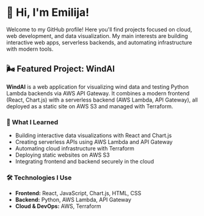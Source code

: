 # 👋 Hi, I'm Emilija!

Welcome to my GitHub profile! Here you'll find projects focused on cloud, web development, and data visualization. My main interests are building interactive web apps, serverless backends, and automating infrastructure with modern tools.

## 🌬️ Featured Project: WindAI

**WindAI** is a web application for visualizing wind data and testing Python Lambda backends via AWS API Gateway. It combines a modern frontend (React, Chart.js) with a serverless backend (AWS Lambda, API Gateway), all deployed as a static site on AWS S3 and managed with Terraform.

### 🚀 What I Learned

- Building interactive data visualizations with React and Chart.js
- Creating serverless APIs using AWS Lambda and API Gateway
- Automating cloud infrastructure with Terraform
- Deploying static websites on AWS S3
- Integrating frontend and backend securely in the cloud

### 🛠️ Technologies I Use

- **Frontend:** React, JavaScript, Chart.js, HTML, CSS
- **Backend:** Python, AWS Lambda, API Gateway
- **Cloud & DevOps:** AWS, Terraform
